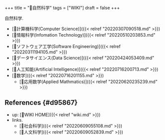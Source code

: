 +++
title = "📝自然科学"
tags = ["WIKI"]
draft = false
+++

自然科学.

-   [📂計算機科学(Computer Science)]({{< relref "20220307090518.md" >}})
-   [📁情報科学(Infomation Technology)]({{< relref "20220510203853.md" >}})
-   [📁ソフトウェア工学(Software Engineering)]({{< relref "20220311194105.md" >}})
-   [📂データサイエンス(Data Science)]({{< relref "20220424053409.md" >}})
-   [📂人工知能(Artificial Intelligence)]({{< relref "20220716200713.md" >}})
-   [📂数学]({{< relref "20220716201155.md" >}})
    -   [📁応用数学(Applied Mathmatics)]({{< relref "20220620235239.md" >}})


## References {#d95867}

-   up: [📝WIKI HOME]({{< relref "wiki.md" >}})
-   links.
    -   [📝社会科学]({{< relref "20220609055108.md" >}})
    -   [📝人文科学]({{< relref "20220609052839.md" >}})
